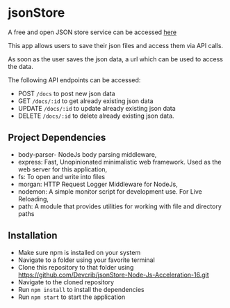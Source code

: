 # jsonStore
A free and open JSON store service can be accessed [here](https://jsonkemi.herokuapp.com/)

This app allows users to save their json files and access them via API calls.

As soon as the user saves the json data, a url which can be used to access the data.

The following API endpoints can be accessed:
- POST `/docs` to post new json data
- GET `/docs/:id` to get already existing json data
- UPDATE `/docs/:id` to update already existing json data
- DELETE `/docs/:id` to delete already existing json data.

## Project Dependencies
 - body-parser- NodeJs body parsing middleware,
 - express: Fast, Unopinionated minimalistic web framework. Used as the web server for this application,
 - fs: To open and write into files
 - morgan: HTTP Request Logger Middleware for NodeJs,
 - nodemon: A simple monitor script for development use. For Live Reloading,
 - path: A module that provides utilities for working with file and directory paths

## Installation
- Make sure npm is installed on your system
- Navigate to a folder using your favorite terminal
- Clone this repository to that folder using https://github.com/Devcrib/jsonStore-Node-Js-Acceleration-16.git
- Navigate to the cloned repository
- Run `npm install` to install the dependencies
- Run `npm start` to start the application
